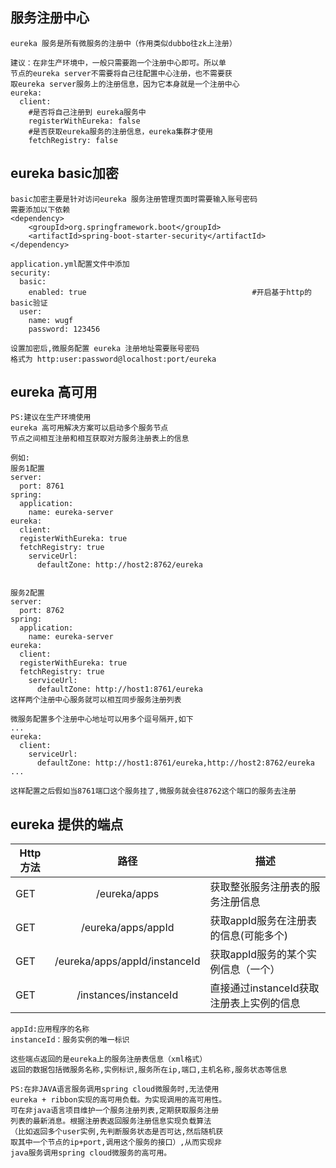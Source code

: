 服务注册中心
---
```
eureka 服务是所有微服务的注册中（作用类似dubbo往zk上注册）

建议：在非生产环境中，一般只需要跑一个注册中心即可。所以单
节点的eureka server不需要将自己往配置中心注册，也不需要获
取eureka server服务上的注册信息，因为它本身就是一个注册中心
eureka:
  client:
    #是否将自己注册到 eureka服务中
    registerWithEureka: false
    #是否获取eureka服务的注册信息，eureka集群才使用
    fetchRegistry: false

```

eureka basic加密
---
```
basic加密主要是针对访问eureka 服务注册管理页面时需要输入账号密码
需要添加以下依赖
<dependency>
	<groupId>org.springframework.boot</groupId>
	<artifactId>spring-boot-starter-security</artifactId>
</dependency>

application.yml配置文件中添加
security:
  basic:
    enabled: true                                     #开启基于http的basic验证
  user:
    name: wugf
    password: 123456
    
设置加密后,微服务配置 eureka 注册地址需要账号密码
格式为 http:user:password@localhost:port/eureka
```


eureka 高可用
---
```
PS:建议在生产环境使用
eureka 高可用解决方案可以启动多个服务节点
节点之间相互注册和相互获取对方服务注册表上的信息

例如:
服务1配置
server:
  port: 8761
spring:
  application:
    name: eureka-server  
eureka:
  client:
  registerWithEureka: true
  fetchRegistry: true
    serviceUrl:
      defaultZone: http://host2:8762/eureka

      
服务2配置
server:
  port: 8762
spring:
  application:
    name: eureka-server
eureka:
  client:
  registerWithEureka: true
  fetchRegistry: true
    serviceUrl:
      defaultZone: http://host1:8761/eureka
这样两个注册中心服务就可以相互同步服务注册列表

微服务配置多个注册中心地址可以用多个逗号隔开,如下
...
eureka:
  client:
    serviceUrl:
      defaultZone: http://host1:8761/eureka,http://host2:8762/eureka
...

这样配置之后假如当8761端口这个服务挂了,微服务就会往8762这个端口的服务去注册
```

eureka 提供的端点
---
| Http方法        | 路径           | 描述  |
| ------------- |:-------------:| -----|
| GET | /eureka/apps | 获取整张服务注册表的服务注册信息 |
| GET | /eureka/apps/appId | 获取appId服务在注册表的信息(可能多个) |
| GET | /eureka/apps/appId/instanceId | 获取appId服务的某个实例信息（一个） |
| GET | /instances/instanceId | 直接通过instanceId获取注册表上实例的信息 |
```
appId:应用程序的名称 
instanceId：服务实例的唯一标识

这些端点返回的是eureka上的服务注册表信息（xml格式）
返回的数据包括微服务名称,实例标识,服务所在ip,端口,主机名称,服务状态等信息

PS:在非JAVA语言服务调用spring cloud微服务时,无法使用
eureka + ribbon实现的高可用负载。为实现调用的高可用性。
可在非java语言项目维护一个服务注册列表,定期获取服务注册
列表的最新消息。根据注册表返回服务注册信息实现负载算法
（比如返回多个user实例,先判断服务状态是否可达,然后随机获
取其中一个节点的ip+port,调用这个服务的接口）,从而实现非
java服务调用spring cloud微服务的高可用。
```